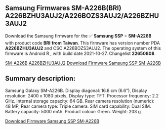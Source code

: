 <h2>Samsung Firmwares SM-A226B(BRI) A226BZHU3AUJ2/A226BOZS3AUJ2/A226BZHU3AUJ2</h2>
Download the Samsung firmware for the ✅ <strong>Samsung SSP </strong> ⭐ <strong>SM-A226B</strong> with product code <strong>BRI</strong> <strong> from Taiwan</strong>. This firmware has version number PDA <strong>A226BZHU3AUJ2</strong> and CSC A226BOZS3AUJ2. The operating system of this firmware is Android R , with build date 2021-10-27. Changelist <strong>22650808</strong>.


[SM-A226B](https://samfirm.shop/samsung/model/SM-A226B)
[A226BZHU3AUJ2](https://samfirm.shop/samsung/pda/A226BZHU3AUJ2)
[Download Firmware Samsung SSP SM-A226B](https://samfirm.shop/samsung/firmware/469350)
<h2>Summary description:</h2>
<p>Samsung Galaxy SM-A226B. Display diagonal: 16.8 cm (6.6"), Display resolution: 2400 x 1080 pixels, Display type: TFT. Processor frequency: 2.2 GHz. Internal storage capacity: 64 GB. Rear camera resolution (numeric): 48 MP, Rear camera type: Triple camera. SIM card capability: Dual SIM. Battery capacity: 5000 mAh. Product colour: Green. Weight: 203 g</p>


[Download Firmware Samsung SSP SM-A226B](https://samfirm.shop/samsung/firmware/469350)
